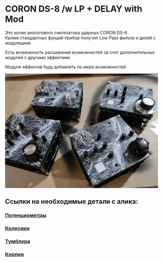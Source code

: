 # CORON DS-8 /w LP + DELAY with Mod

Это копия аналогового синтезатора ударных CORON DS-8<br>
Кроме стандартных фунций прибор получил Low Pass фильтр и дилей с модуляцией.

Есть возможность расширения возможностей за счет дополнительных модулей с другими эффектами

Модули эффектов буду добавлять по мере возможностей

 
![CORON_DS8](https://github.com/EugeneCarlo/coron-ds8-super-huevo-edition/blob/main/Image/YwKnsgYQ7no.jpg)

## Ссылки на необходимые детали с алика:

### [Потенциометры](https://aliexpress.ru/item/1871188517.html)

### [Колесики](https://aliexpress.ru/item/4000702166610.html)

### [Тумблера](https://aliexpress.ru/item/32723119383.html)

### [Кнопки](https://aliexpress.ru/item/4000224636043.html)
